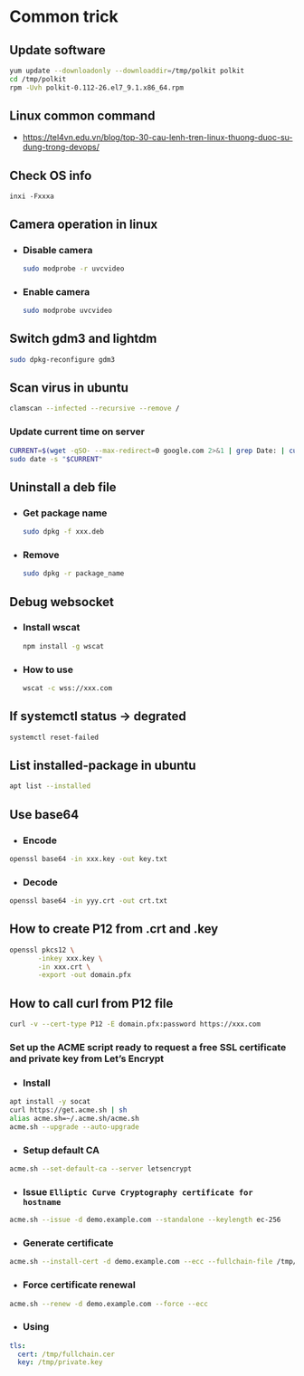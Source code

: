# Common trick

## Update software
```bash
yum update --downloadonly --downloaddir=/tmp/polkit polkit
cd /tmp/polkit
rpm -Uvh polkit-0.112-26.el7_9.1.x86_64.rpm
```

## Linux common command
- https://tel4vn.edu.vn/blog/top-30-cau-lenh-tren-linux-thuong-duoc-su-dung-trong-devops/
## Check OS info
```
inxi -Fxxxa
```

## Camera operation in linux
- ### Disable camera
  ```bash
  sudo modprobe -r uvcvideo
  ```
- ### Enable camera
  ```bash
  sudo modprobe uvcvideo
  ```

## Switch gdm3 and lightdm
```bash
sudo dpkg-reconfigure gdm3
```
 
## Scan virus in ubuntu
```bash
clamscan --infected --recursive --remove /
```

### Update current time on server
```bash
CURRENT=$(wget -qSO- --max-redirect=0 google.com 2>&1 | grep Date: | cut -d' ' -f5-8)Z
sudo date -s "$CURRENT"
```

## Uninstall a deb file
- ### Get package name
  ```bash
  sudo dpkg -f xxx.deb
  ```
- ### Remove
  ```bash
  sudo dpkg -r package_name
  ```
  
## Debug websocket
- ### Install wscat
  ```bash
  npm install -g wscat
  ```
- ### How to use
  ```bash
  wscat -c wss://xxx.com
  ```

## If systemctl status -> degrated
```bash
systemctl reset-failed
```

## List installed-package in ubuntu
```bash
apt list --installed
```

## Use base64
- ### Encode
```bash
openssl base64 -in xxx.key -out key.txt
```
- ### Decode
```bash
openssl base64 -in yyy.crt -out crt.txt
```

## How to create P12 from .crt and .key
```bash
openssl pkcs12 \
       -inkey xxx.key \
       -in xxx.crt \
       -export -out domain.pfx
```

## How to call curl from P12 file
```bash
curl -v --cert-type P12 -E domain.pfx:password https://xxx.com
```

### Set up the ACME script ready to request a free SSL certificate and private key from Let’s Encrypt
- ### Install
```bash
apt install -y socat
curl https://get.acme.sh | sh
alias acme.sh=~/.acme.sh/acme.sh
acme.sh --upgrade --auto-upgrade
```
- ### Setup default CA
```bash
acme.sh --set-default-ca --server letsencrypt
```
- ### Issue `Elliptic Curve Cryptography certificate for hostname`
```bash
acme.sh --issue -d demo.example.com --standalone --keylength ec-256
```
- ### Generate certificate
```bash
acme.sh --install-cert -d demo.example.com --ecc --fullchain-file /tmp/fullchain.cer --key-file /demo/private.key
```
- ### Force certificate renewal
```bash
acme.sh --renew -d demo.example.com --force --ecc
```
- ### Using
```yaml
tls:
  cert: /tmp/fullchain.cer
  key: /tmp/private.key
```

